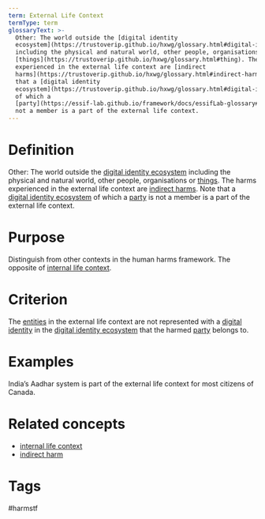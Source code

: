 ```yaml
---
term: External Life Context
termType: term
glossaryText: >-
  Other: The world outside the [digital identity
  ecosystem](https://trustoverip.github.io/hxwg/glossary.html#digital-identity-ecosystem)
  including the physical and natural world, other people, organisations or
  [things](https://trustoverip.github.io/hxwg/glossary.html#thing). The harms
  experienced in the external life context are [indirect
  harms](https://trustoverip.github.io/hxwg/glossary.html#indirect-harm).  Note
  that a [digital identity
  ecosystem](https://trustoverip.github.io/hxwg/glossary.html#digital-identity-ecosystem)
  of which a
  [party](https://essif-lab.github.io/framework/docs/essifLab-glossary#party) is
  not a member is a part of the external life context.
---
```

# Definition
Other: The world outside the [digital identity ecosystem](https://trustoverip.github.io/hxwg/glossary.html#digital-identity-ecosystem) including the physical and natural world, other people, organisations or [things](https://trustoverip.github.io/hxwg/glossary.html#thing). The harms experienced in the external life context are [indirect harms](https://trustoverip.github.io/hxwg/glossary.html#indirect-harm).  Note that a [digital identity ecosystem](https://trustoverip.github.io/hxwg/glossary.html#digital-identity-ecosystem) of which a [party](https://essif-lab.github.io/framework/docs/essifLab-glossary#party) is not a member is a part of the external life context.
# Purpose
Distinguish from other contexts in the human harms framework.  The opposite of [internal life context](https://trustoverip.github.io/hxwg/glossary.html#internal-life-context).
# Criterion
The [entities]([https://essif-lab.github.io/framework/docs/essifLab-glossary#](https://essif-lab.github.io/framework/docs/essifLab-glossary#party)entity) in the external life context are not represented with a [digital identity](https://trustoverip.github.io/hxwg/glossary.html#digital-identity) in the [digital identity ecosystem](https://trustoverip.github.io/hxwg/glossary.html#digital-identity-ecosystem) that the harmed [party](https://essif-lab.github.io/framework/docs/essifLab-glossary#party) belongs to.
# Examples
India’s Aadhar system is part of the external life context for most citizens of Canada.  
# Related concepts
* [internal life context](https://trustoverip.github.io/hxwg/glossary.html#internal-life-context)
* [indirect harm](https://trustoverip.github.io/hxwg/glossary.html#indirect-harm)
# Tags  
 #harmstf
